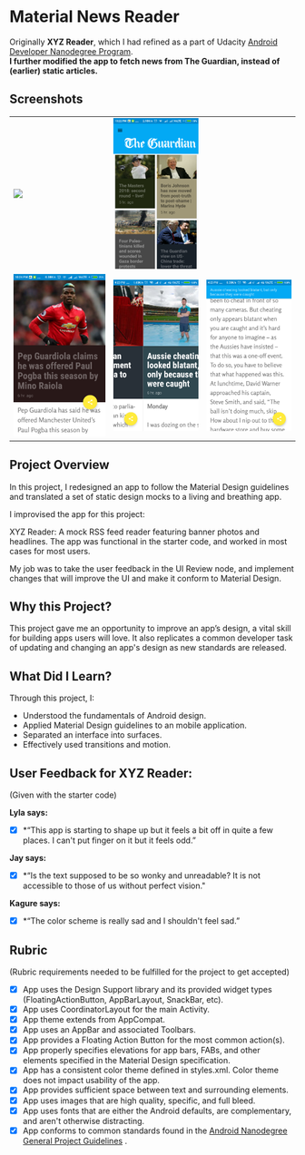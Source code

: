 # Material News Reader
Originally **XYZ Reader**, which I had refined as a part of Udacity [Android Developer Nanodegree Program](https://www.udacity.com/course/android-developer-nanodegree-by-google--nd801).<br>
**I further modified the app to fetch news from The Guardian, instead of (earlier) static articles.**

## Screenshots
<table>
  <tr>
    <td><img src="screenshots/gif.gif"/></td>
    <td><img src="screenshots/home.png"></td>
  </tr>
  <tr>
    <td><img src="screenshots/detail.png"></td>
    <td><img src="screenshots/detail_slide.png"></td>
    <td><img src="screenshots/detail_collapsed.png"></td>
  </tr>
</table>

## Project Overview
In this project, I redesigned an app to follow the Material Design guidelines and translated a set of static design mocks to a living and breathing app.

I improvised the app for this project:

XYZ Reader: A mock RSS feed reader featuring banner photos and headlines.
The app was functional in the starter code, and worked in most cases for most users.

My job was to take the user feedback in the UI Review node, and implement changes that will improve the UI and make it conform to Material Design.

## Why this Project?
This project gave me an opportunity to improve an app’s design, a vital skill for building apps users will love. It also replicates a common developer task of updating and changing an app's design as new standards are released.

## What Did I Learn?
Through this project, I:
* Understood the fundamentals of Android design.
* Applied Material Design guidelines to an mobile application.
* Separated an interface into surfaces.
* Effectively used transitions and motion.


## User Feedback for XYZ Reader:
(Given with the starter code)

**Lyla says:**
- [x] *“This app is starting to shape up but it feels a bit off in quite a few places. I can't put finger on it but it feels odd.”

**Jay says:**
- [x] *“Is the text supposed to be so wonky and unreadable? It is not accessible to those of us without perfect vision."

**Kagure says:**
- [x] *“The color scheme is really sad and I shouldn't feel sad.”


## Rubric
(Rubric requirements needed to be fulfilled for the project to get accepted)

- [x] App uses the Design Support library and its provided widget types (FloatingActionButton, AppBarLayout, SnackBar, etc).
- [x] App uses CoordinatorLayout for the main Activity.
- [x] App theme extends from AppCompat.
- [x] App uses an AppBar and associated Toolbars.
- [x] App provides a Floating Action Button for the most common action(s).
- [x] App properly specifies elevations for app bars, FABs, and other elements specified in the Material Design specification.
- [x] App has a consistent color theme defined in styles.xml. Color theme does not impact usability of the app.
- [x] App provides sufficient space between text and surrounding elements.
- [x] App uses images that are high quality, specific, and full bleed.
- [x] App uses fonts that are either the Android defaults, are complementary, and aren't otherwise distracting.
- [x] App conforms to common standards found in the [Android Nanodegree General Project Guidelines](http://udacity.github.io/android-nanodegree-guidelines/core.html) .
